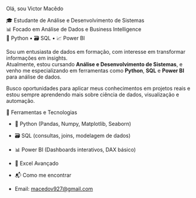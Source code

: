  Olá, sou Victor Macêdo

🎓 Estudante de Análise e Desenvolvimento de Sistemas  
📊 Focado em Análise de Dados e Business Intelligence  
🐍 Python • 🗃️ SQL • 📈 Power BI  

Sou um entusiasta de dados em formação, com interesse em transformar informações em insights.  
Atualmente, estou cursando **Análise e Desenvolvimento de Sistemas**, e venho me especializando em ferramentas como **Python**, **SQL** e **Power BI** para análise de dados.

Busco oportunidades para aplicar meus conhecimentos em projetos reais e estou sempre aprendendo mais sobre ciência de dados, visualização e automação.

🧰 Ferramentas e Tecnologias

- 🐍 Python (Pandas, Numpy, Matplotlib, Seaborn)
- 🗃️ SQL (consultas, joins, modelagem de dados)
- 📊 Power BI (Dashboards interativos, DAX básico)
- 📄 Excel Avançado

- 📬 Como me encontrar

- Email: macedov927@gmail.com
